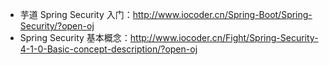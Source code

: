 * 芋道 Spring Security 入门：<http://www.iocoder.cn/Spring-Boot/Spring-Security/?open-oj>
* Spring Security 基本概念：<http://www.iocoder.cn/Fight/Spring-Security-4-1-0-Basic-concept-description/?open-oj>
